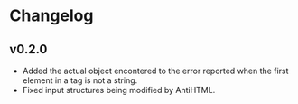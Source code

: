 Changelog
=========

v0.2.0
------

- Added the actual object encontered to the error reported when the
  first element in a tag is not a string.
- Fixed input structures being modified by AntiHTML.
